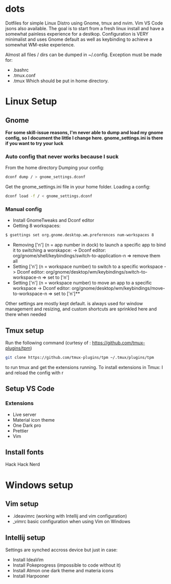 # dots
Dotfiles for simple Linux Distro using Gnome, tmux and nvim. Vim VS Code jsons also available. The goal is to start from a fresh linux install and have a somewhat painless experience for a destkop. Configuration is VERY minimalist and uses Gnome default as well as keybinding to achieve a somewhat WM-eske experience. 

Almost all files / dirs can be dumped in ~/.config. Exception must be made for:
- .bashrc
- .tmux.conf
- .tmux
Which should be put in home directory.

# Linux Setup
## Gnome
**For some skill-issue reasons, I'm never able to dump and load my gnome config, so I document the little I change here. gnome_settings.ini is there if you want to try your luck**

### Auto config that never works because I suck
From the home directory
Dumping your config:
```bash
dconf dump / > gnome_settings.dconf
```

Get the gnome_settings.ini file in your home folder.
Loading a config:
```bash
dconf load -f / < gnome_settings.dconf
```

### Manual config
- Install GnomeTweaks and Dconf editor
- Getting 8 workspaces:
```bash
$ gsettings set org.gnome.desktop.wm.preferences num-workspaces 8
```
- Removing ['<Super>n'] (n = app number in dock) to launch a specific app to bind it to switching a worskapce: -> Dconf editor: org/gnome/shell/keybindings/switch-to-application-n => remove them all
- Setting ['<Super>n'] (n = workspace number) to switch to a specific workspace -> Dconf editor: org/gnome/desktop/wm/keybindings/switch-to-workspace-n => set to ['<Super>n']
- Setting ['<Shift><Super>n'] (n = workspace number) to move an app to a specific workspace -> Dconf editor: org/gnome/desktop/wm/keybindings/move-to-workspace-n => set to ['<Shift><Super>n']**

Other settings are mostly kept default. <Super> is always used for window management and resizing, and custom shortcuts are sprinkled here and there when needed

## Tmux setup
Run the following command (curtesy of : https://github.com/tmux-plugins/tpm)
```bash
git clone https://github.com/tmux-plugins/tpm ~/.tmux/plugins/tpm
```

to run tmux and get the extensions running. To install extensions in Tmux: <leader>I and reload the config with <leader>r
  
## Setup VS Code
### Extensions
- Live server
- Material icon theme
- One Dark pro
- Prettier
- Vim

## Install fonts
Hack
Hack Nerd

# Windows setup
## Vim setup
- .ideavimrc (working with Intellij and vim configuration) 
- _vimrc basic configuration when using Vim on Windows

## Intellij setup
Settings are synched accross device but just in case:
- Install IdeaVim 
- Install Pokeprogress (impossible to code without it)
- Install Atmon one dark theme and materia icons
- Install Harpooner

